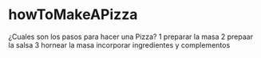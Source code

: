 # howToMakeAPizza
¿Cuales son los pasos para hacer una Pizza?
1 preparar la masa
2 prepaar la salsa
3 hornear la masa
incorporar ingredientes y complementos 
